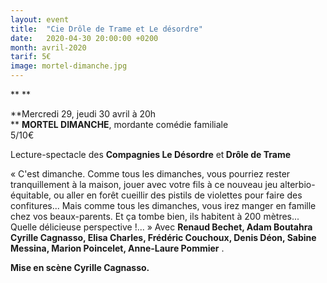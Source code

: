 ```yaml
---
layout: event
title:  "Cie Drôle de Trame et Le désordre"
date:   2020-04-30 20:00:00 +0200
month: avril-2020
tarif: 5€
image: mortel-dimanche.jpg
---
```


**
  ** 

**Mercredi 29, jeudi 30 avril à 20h  
** **MORTEL DIMANCHE**, mordante comédie familiale<br /> 5/10€



Lecture-spectacle des <strong>Compagnies Le Désordre</strong> et<strong> Drôle de Trame</strong>

« C'est dimanche. Comme tous les dimanches, vous pourriez rester tranquillement à la maison, jouer avec votre fils à ce nouveau jeu alterbio-équitable, ou aller en forêt cueillir des pistils de violettes pour faire des confitures... Mais comme tous les dimanches, vous irez manger en famille chez vos beaux-parents. Et ça tombe bien, ils habitent à 200 mètres... Quelle délicieuse perspective !... » Avec <strong>Renaud Bechet, Adam Boutahra </strong>**Cyrille Cagnasso, Elisa Charles, Frédéric Couchoux, Denis Déon, Sabine Messina, Marion Poincelet, Anne-Laure Pommier** .

**Mise en scène Cyrille Cagnasso.**